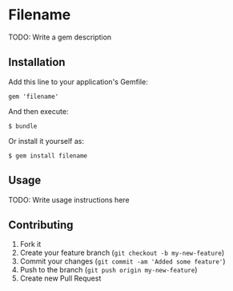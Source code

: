 # Filename

TODO: Write a gem description

## Installation

Add this line to your application's Gemfile:

    gem 'filename'

And then execute:

    $ bundle

Or install it yourself as:

    $ gem install filename

## Usage

TODO: Write usage instructions here

## Contributing

1. Fork it
2. Create your feature branch (`git checkout -b my-new-feature`)
3. Commit your changes (`git commit -am 'Added some feature'`)
4. Push to the branch (`git push origin my-new-feature`)
5. Create new Pull Request
